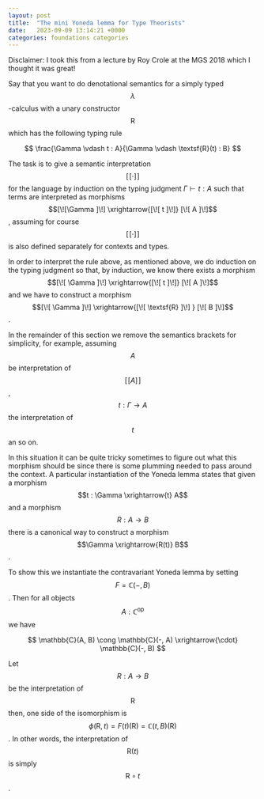 ```yaml
---
layout: post
title:  "The mini Yoneda lemma for Type Theorists" 
date:   2023-09-09 13:14:21 +0000
categories: foundations categories
---
```


Disclaimer: I took this from a lecture by Roy Crole at the MGS 2018 which I thought it was great!

Say that you want to do denotational semantics for a simply typed $$\lambda$$-calculus with a unary constructor $$\textsf{R}$$ which has the following typing rule

$$
  \frac{\Gamma \vdash t : A}{\Gamma \vdash \textsf{R}(t) : B}
$$

The task is to give a semantic interpretation $$[\![ \cdot ]\!]$$ for the language by
induction on the typing judgment $\Gamma \vdash t : A$ such that terms are
interpreted as morphisms $$[\![\Gamma ]\!] \xrightarrow{[\![ t ]\!]} [\![ A ]\!]$$, assuming
for course $$[\![ \cdot ]\!]$$ is also defined separately for contexts and types.

In order to interpret the rule above, as mentioned above, we do induction
on the typing judgment so that, by induction, we know there exists a morphism
$$[\![ \Gamma ]\!] \xrightarrow{[\![ t ]\!]} [\![ A ]\!]$$ and we have to construct a morphism
$$[\![ \Gamma ]\!] \xrightarrow{[\![ \textsf{R} ]\!] } [\![ B ]\!]$$. 

In the remainder of
this section we remove the semantics brackets for simplicity, for example,
assuming $$A$$ be interpretation of $$[\![ A ]\!]$$, $$t : \Gamma \to A$$ the
interpretation of $$t$$ an so on.

In this situation it can be quite tricky sometimes to figure out what this
morphism should be since there is some plumming needed to pass around the
context. A particular instantiation of the Yoneda lemma states that given a
morphism $$t : \Gamma \xrightarrow{t} A$$ and a morphism $$R : A \to B$$ there is a
canonical way to construct a morphism $$\Gamma \xrightarrow{R(t)} B$$.

To show this we instantiate the contravariant Yoneda lemma
by setting $$F = \mathbb{C}(-, B)$$. Then for all objects $$A : \mathbb{C}^{\text{op}}$$ we have

$$
  \mathbb{C}(A, B) \cong \mathbb{C}(-, A) \xrightarrow{\cdot} \mathbb{C}(-, B)
$$

Let $$R : A \to B$$ be the interpretation of $$\textsf{R}$$ then, one side of the
isomorphism is $$\phi (\textsf{R},t) = F(t)(\textsf{R}) = \mathbb{C}(t, B)(\textsf{R})$$.  In
other words, the interpretation of $$\textsf{R}(t)$$ is simply $$\textsf{R} \circ t$$.
